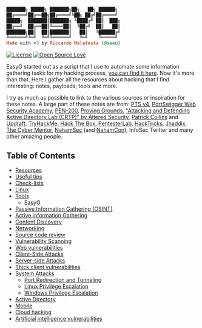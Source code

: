 ```ruby
███████╗ █████╗ ███████╗██╗   ██╗ ██████╗
██╔════╝██╔══██╗██╔════╝╚██╗ ██╔╝██╔════╝
█████╗  ███████║███████╗ ╚████╔╝ ██║  ███╗
██╔══╝  ██╔══██║╚════██║  ╚██╔╝  ██║   ██║
███████╗██║  ██║███████║   ██║   ╚██████╔╝
╚══════╝╚═╝  ╚═╝╚══════╝   ╚═╝    ╚═════╝
Made with <3 by Riccardo Malatesta (@seeu)
```
[![License](https://img.shields.io/github/license/seeu-inspace/easyg)](LICENSE)
[![Open Source Love](https://badges.frapsoft.com/os/v1/open-source.svg?v=103)](https://github.com/ellerbrock/open-source-badges/)

EasyG started out as a script that I use to automate some information gathering tasks for my hacking process, [you can find it here](scripts/). Now it's more than that. Here I gather all the resources about hacking that I find interesting: notes, payloads, tools and more.

I try as much as possible to link to the various sources or inspiration for these notes. A large part of these notes are from: [PTS v4](https://blog.elearnsecurity.com/introducing-the-ptsv4-training-course.html), [PortSwigger Web Security Academy](https://portswigger.net/web-security), [PEN-200](https://www.offsec.com/courses/pen-200/), [Proving Grounds](https://www.offsec.com/labs/individual/), ["Attacking and Defending Active Directory Lab (CRTP)" by Altered Security](https://www.alteredsecurity.com/adlab), [Patrick Collins](https://twitter.com/PatrickAlphaC) and [Updraft](https://updraft.cyfrin.io/), [TryHackMe](https://tryhackme.com/), [Hack The Box](https://hackthebox.com/), [PentesterLab](https://pentesterlab.com/), [HackTricks](https://book.hacktricks.xyz/), [Jhaddix](https://twitter.com/Jhaddix), [The Cyber Mentor](https://www.thecybermentor.com/), [NahamSec](https://www.youtube.com/@NahamSec) (and [NahamCon](https://www.nahamcon.com/)), InfoSec Twitter and many other amazing people.

## Table of Contents

- [Resources](resources/#resources)
- [Useful tips](useful-tips/#useful-tips)
- [Check-lists](check-lists/#check-lists)
- [Linux](linux/#linux)
- [Tools](tools/#tools)
  - [EasyG](tools/#easyg)
- [Passive Information Gathering (OSINT)](passive-information-gathering-osint/#passive-information-gathering-osint)
- [Active Information Gathering](active-information-gathering/#active-information-gathering)
- [Content Discovery](content-discovery/#content-discovery)
- [Networking](networking/#networking)
- [Source code review](source-code-review/#source-code-review)
- [Vulnerability Scanning](vulnerability-scanning/#vulnerability-scanning)
- [Web vulnerabilities](web-vulnerabilities/#web-vulnerabilities)
- [Client-Side Attacks](client-side-attacks/#client-side-attacks)
- [Server-side Attacks](server-side-attacks/#server-side-attacks)
- [Thick client vulnerabilities](thick-client-vulnerabilities/#thick-client-vulnerabilities)
- [System Attacks](system-attacks/#system-attacks)
  - [Port Redirection and Tunneling](system-attacks/#port-redirection-and-tunneling)
  - [Linux Privilege Escalation](system-attacks/#linux-privilege-escalation)
  - [Windows Privilege Escalation](system-attacks/#windows-privilege-escalation)
- [Active Directory](active-directory/#active-directory)
- [Mobile](mobile/#mobile)
- [Cloud hacking](cloud-hacking/#cloud-hacking)
- [Artificial intelligence vulnerabilities](artificial-intelligence-vulnerabilities#artificial-intelligence-vulnerabilities)

